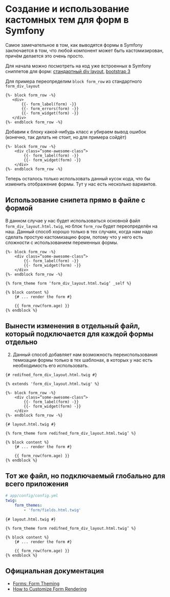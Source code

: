 # Создание и использование кастомных тем для форм в Symfony

Самое замечательное в том, как выводятся формы в Symfony заключается в том, что любой компонент может быть кастомизирован, причём делается это очень просто.

Для начала можно посмотреть на код уже встроенных в Symfony сниппетов для форм: [стандартный div layout](https://github.com/symfony/symfony/blob/master/src/Symfony/Bridge/Twig/Resources/views/Form/form_div_layout.html.twig), [bootstrap 3](https://github.com/symfony/symfony/blob/master/src/Symfony/Bridge/Twig/Resources/views/Form/bootstrap_3_layout.html.twig)

Для примера переопределим `block form_row` из стандартного `form_div_layout`

```twig
{%- block form_row -%}
   <div>
       {{- form_label(form) -}}
       {{- form_errors(form) -}}
       {{- form_widget(form) -}}
   </div>
{%- endblock form_row -%}
```
Добавим к блоку какой-нибудь класс и убираем вывод ошибок (конечно, так делать не стоит, но для примера сойдёт)

```twig
{%- block form_row -%}
    <div class=”some-awesome-class”>
        {{- form_label(form) -}}
        {{- form_widget(form) -}}
    </div>
{%- endblock form_row -%}
```

Теперь осталось только использовать данный кусок кода, что бы изменить отображение формы. Тут у нас есть несколько вариантов.

## Использование снипета прямо в файле с формой
В данном случае у нас будет использоваться основной файл `form_div_layout.html.twig`, но блок `form_row` будет переопределён на наш. Данный способ хорошо только в тех случаях, когда нам надо сделать простую кастомизацию форм, потому что у него есть сложности с использованием переменных формы.

```twig
{%- block form_row -%}
    <div class=”some-awesome-class”>
        {{- form_label(form) -}}
        {{- form_widget(form) -}}
    </div>
{%- endblock form_row -%}

{% form_theme form ‘form_div_layout.html.twig’ _self %}

{% block content %}
    {# ... render the form #}

    {{ form_row(form.age) }}
{% endblock %}
```

## Вынести изменения в отдельный файл, который подключается для каждой формы отдельно
2) Данный способ добавляет нам возможность переиспользования темизации формы только в тех шаблонах, в которых у нас есть необходимость его использовать.

```twig
{# redifned_form_div_layout.html.twig #}

{% extends 'form_div_layout.html.twig' %}

{%- block form_row -%}
    <div class=”some-awesome-class”>
        {{- form_label(form) -}}
        {{- form_widget(form) -}}
    </div>
{%- endblock form_row -%}
```

```twig
{# layout.html.twig #}

{% form_theme form redifned_form_div_layout.html.twig’ %}

{% block content %}
    {# ... render the form #}

    {{ form_row(form.age) }}
{% endblock %}
```

## Тот же файл, но подключаемый глобально для всего приложения

```yaml
# app/config/config.yml
twig:
    form_themes:
        - 'form/fields.html.twig'
```

```twig
{# layout.html.twig #}

{% form_theme form redifned_form_div_layout.html.twig’ %}

{% block content %}
    {# ... render the form #}

    {{ form_row(form.age) }}
{% endblock %}
```

## Официальная документация
* [Forms: Form Theming](http://symfony.com/doc/current/book/forms.html#form-theming)
* [How to Customize Form Rendering](http://symfony.com/doc/current/cookbook/form/form_customization.html)

